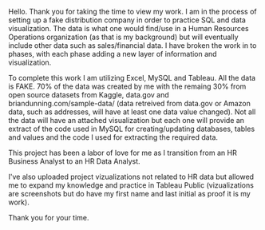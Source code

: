 Hello. Thank you for taking the time to view my work. I am in the process of setting up a fake distribution company in order to practice SQL and data visualization. The data is what one would find/use in a Human Resources Operations organization (as that is my background) but will eventually include other data such as sales/financial data. I have broken the work in to phases, with each phase adding a new layer of information and visualization.

To complete this work I am utilizing Excel, MySQL and Tableau. All the data is FAKE. 70% of the data was created by me with the remaing 30% from open source datasets from Kaggle, data.gov and briandunning.com/sample-data/ (data retreived from data.gov or Amazon data, such as addresses, will have at least one data value changed). Not all the data will have an attached visualization but each one will provide an extract of the code used in MySQL for creating/updating databases, tables and values and the code I used for extracting the required data. 

This project has been a labor of love for me as I transition from an HR Business Analyst to an HR Data Analyst. 

I've also uploaded project vizualizations not related to HR data but allowed me to expand my knowledge and practice in Tableau Public (vizualizations are screenshots but do have my first name and last initial as proof it is my work).

Thank you for your time. 
